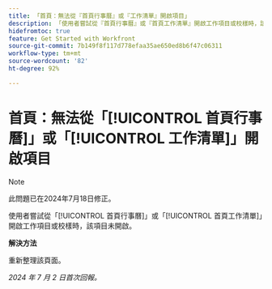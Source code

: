 ```yaml
---
title: 「首頁：無法從『首頁行事曆』或『工作清單』開啟項目」
description: 「使用者嘗試從『首頁行事曆』或『首頁工作清單』開啟工作項目或校樣時，該項目未開啟。」
hidefromtoc: true
feature: Get Started with Workfront
source-git-commit: 7b149f8f117d778efaa35ae650ed8b6f47c06311
workflow-type: tm+mt
source-wordcount: '82'
ht-degree: 92%

---
```



# 首頁：無法從「[!UICONTROL 首頁行事曆]」或「[!UICONTROL 工作清單]」開啟項目

>[!NOTE]
>
>此問題已在2024年7月18日修正。

使用者嘗試從「[!UICONTROL 首頁行事曆]」或「[!UICONTROL 首頁工作清單]」開啟工作項目或校樣時，該項目未開啟。

**解決方法**

重新整理該頁面。

_2024 年 7 月 2 日首次回報。_
